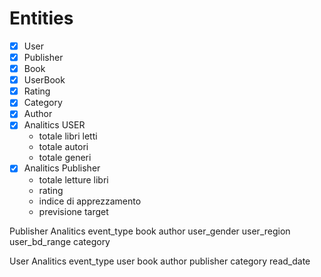 # Entities

- [x] User
- [x] Publisher
- [x] Book
- [x] UserBook
- [x] Rating
- [x] Category
- [x] Author
- [x] Analitics USER
    - totale libri letti
    - totale autori
    - totale generi
- [x] Analitics Publisher
    - totale letture libri
    - rating
    - indice di apprezzamento
    - previsione target


Publisher Analitics 
event_type
book
author
user_gender
user_region
user_bd_range
category

User Analitics
event_type
user
book
author
publisher
category
read_date